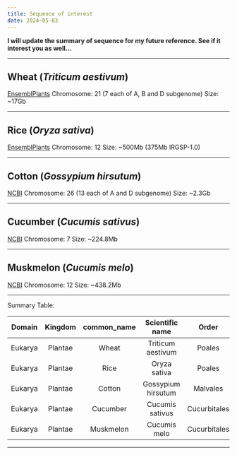 ```yaml
---
title: Sequence of interest
date: 2024-05-03
---
```


**I will update the summary of sequence for my future reference. See if it interest you as well...**

***

## Wheat (*Triticum aestivum*)
[EnsemblPlants](https://plants.ensembl.org/Triticum_aestivum/Info/Index)
Chromosome: 21 (7 each of A, B and D subgenome)
Size: ~17Gb

***

## Rice (*Oryza sativa*)
[EnsemblPlants](https://plants.ensembl.org/Oryza_sativa/Info/Index)
Chromosome: 12 
Size: ~500Mb (375Mb IRGSP-1.0)

***

## Cotton (*Gossypium hirsutum*)
[NCBI](https://www.ncbi.nlm.nih.gov/datasets/genome/GCF_007990345.1/)
Chromosome: 26 (13 each of A and D subgenome)
Size: ~2.3Gb

***

## Cucumber (*Cucumis sativus*)
[NCBI](https://www.ncbi.nlm.nih.gov/datasets/genome/GCF_000004075.3/)
Chromosome: 7
Size: ~224.8Mb

***

## Muskmelon (*Cucumis melo*)
[NCBI](https://www.ncbi.nlm.nih.gov/datasets/genome/GCF_025177605.1/)
Chromosome: 12
Size: ~438.2Mb

***
Summary Table:

|Domain |Kingdom|common_name|Scientific name   |Order       |Chr|length_in_mb|
|:-----:|:-----:|:---------:|:----------------:|:----------:|:-:|:----------:|
|Eukarya|Plantae|Wheat      |Triticum aestivum |Poales      |21 |17000       |
|Eukarya|Plantae|Rice       |Oryza sativa      |Poales      |12 |375         |
|Eukarya|Plantae|Cotton     |Gossypium hirsutum|Malvales    |26 |2300        |
|Eukarya|Plantae|Cucumber   |Cucumis sativus   |Cucurbitales|7  |224.8       |
|Eukarya|Plantae|Muskmelon  |Cucumis melo      |Cucurbitales|12 |438.2       |

***
